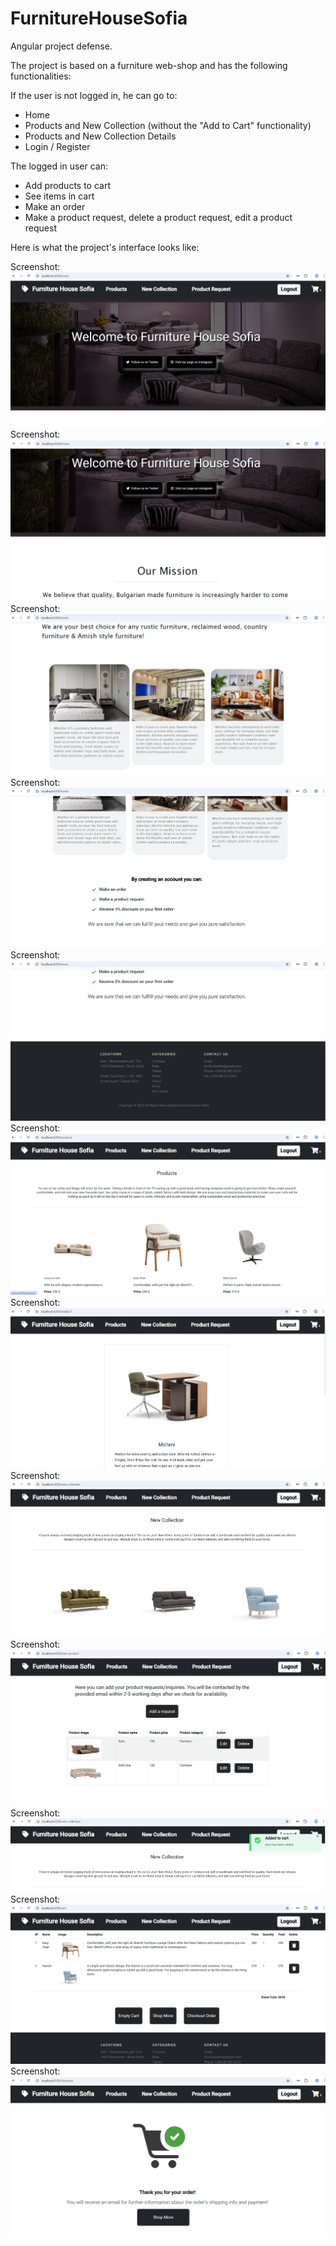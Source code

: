 # FurnitureHouseSofia
Angular project defense.

The project is based on a furniture web-shop and has the following functionalities:

If the user is not logged in, he can go to:
 - Home
 - Products and New Collection (without the "Add to Cart" functionality)
 - Products and New Collection Details
 - Login / Register

The logged in user can:
 - Add products to cart
 - See items in cart
 - Make an order
 - Make a product request, delete a product request, edit a product request

Here is what the project's interface looks like:

Screenshot:
![image](furnitureStoreScreenshots/pic1.png)
Screenshot:
![image](furnitureStoreScreenshots/pic2.png)
Screenshot:
![image](furnitureStoreScreenshots/pic3.png)
Screenshot:
![image](furnitureStoreScreenshots/pic4.png)
Screenshot:
![image](furnitureStoreScreenshots/pic5.png)
Screenshot:
![image](furnitureStoreScreenshots/pic6.png)
Screenshot:
![image](furnitureStoreScreenshots/pic7.png)
Screenshot:
![image](furnitureStoreScreenshots/pic8.png)
Screenshot:
![image](furnitureStoreScreenshots/pic9.png)
Screenshot:
![image](furnitureStoreScreenshots/pic10.png)
Screenshot:
![image](furnitureStoreScreenshots/pic11.png)
Screenshot:
![image](furnitureStoreScreenshots/pic12.png)








